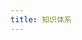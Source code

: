 ```yaml
---
title: 知识体系
---
```


<XmindViewer url= '../public/xmind/springboot.xmind'/>

<script setup>
  import XmindViewer from '../component/XmindViewer.vue'
</script>


